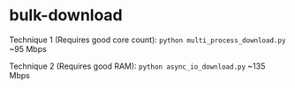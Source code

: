 # bulk-download

Technique 1 (Requires good core count):
`python multi_process_download.py`
~95 Mbps

Technique 2 (Requires good RAM):
`python async_io_download.py`
~135 Mbps
